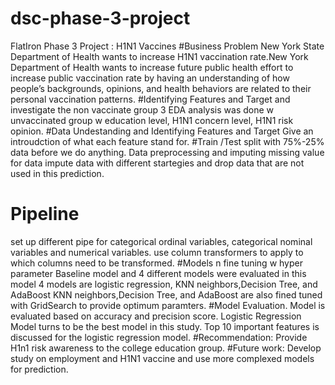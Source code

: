 # dsc-phase-3-project
FlatIron Phase 3 Project : H1N1 Vaccines
#Business Problem
New York State Department of Health wants to increase H1N1 vaccination rate.New York Department of Health wants to increase future public health effort to increase public vaccination rate by having an understanding of how people’s backgrounds, opinions, and health behaviors are related to their personal vaccination patterns.
#Identifying Features and Target and investigate the non vaccinate group
3 EDA analysis was done w unvaccinated group w education level, H1N1 concern level, H1N1 risk opinion.
#Data Undestanding and Identifying Features and Target
Give an introudction of what each feature stand for.
#Train /Test split with 75%-25% data before we do anything.
Data preprocessing and imputing missing value for data
impute data with different startegies and drop data that are not used in this prediction.
# Pipeline
set up different pipe for categorical ordinal variables, categorical nominal variables and numerical variables.
use column transformers to apply to which columns need to be transformed.
#Models n fine tuning w hyper parameter
Baseline model and 4 different models were evaluated in this model
4 models are logistic regression, KNN neighbors,Decision Tree, and AdaBoost
KNN neighbors,Decision Tree, and AdaBoost are also fined tuned with GridSearch to provide optimum paramters.
#Model Evaluation.
Model is evaluated based on accuracy and precision score. Logistic Regression Model turns to be the best model in this study.
Top 10 important features is discussed for the logistic regression model.
#Recommendation:
Provide H1n1 risk awareness to the college education group.
#Future work:
Develop study on employment and H1N1 vaccine and use more complexed models for prediction.
